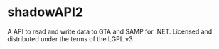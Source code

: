 shadowAPI2
==========

A API to read and write data to GTA and SAMP for .NET. Licensed and distributed under the terms of the LGPL v3
